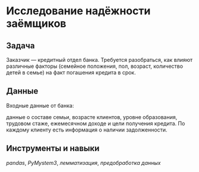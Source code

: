 
# Исследование надёжности заёмщиков

## Задача

Заказчик — кредитный отдел банка. Требуется разобраться, как влияют различные факторы (семейное положения, пол, возраст, количество детей в семье) на факт погашения кредита в срок. 

## Данные

Входные данные от банка: 

данные о составе семьи, возрасте клиентов, уровне образования, трудовом стаже, ежемесячном доходе и цели получения кредита. По каждому клиенту есть информация о наличии задолженности.

## Инструменты и навыки 
*pandas*, *PyMystem3*, *лемматизация*, *предобработка данных*
